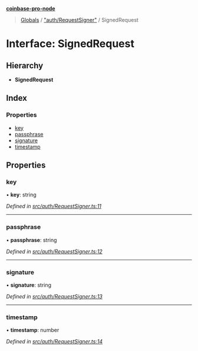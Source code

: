 **[coinbase-pro-node](../README.md)**

> [Globals](../globals.md) / ["auth/RequestSigner"](../modules/_auth_requestsigner_.md) / SignedRequest

# Interface: SignedRequest

## Hierarchy

- **SignedRequest**

## Index

### Properties

- [key](_auth_requestsigner_.signedrequest.md#key)
- [passphrase](_auth_requestsigner_.signedrequest.md#passphrase)
- [signature](_auth_requestsigner_.signedrequest.md#signature)
- [timestamp](_auth_requestsigner_.signedrequest.md#timestamp)

## Properties

### key

• **key**: string

_Defined in [src/auth/RequestSigner.ts:11](https://github.com/bennycode/coinbase-pro-node/blob/accd6f4/src/auth/RequestSigner.ts#L11)_

---

### passphrase

• **passphrase**: string

_Defined in [src/auth/RequestSigner.ts:12](https://github.com/bennycode/coinbase-pro-node/blob/accd6f4/src/auth/RequestSigner.ts#L12)_

---

### signature

• **signature**: string

_Defined in [src/auth/RequestSigner.ts:13](https://github.com/bennycode/coinbase-pro-node/blob/accd6f4/src/auth/RequestSigner.ts#L13)_

---

### timestamp

• **timestamp**: number

_Defined in [src/auth/RequestSigner.ts:14](https://github.com/bennycode/coinbase-pro-node/blob/accd6f4/src/auth/RequestSigner.ts#L14)_
